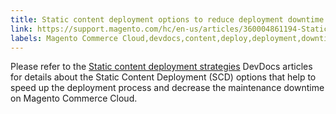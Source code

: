 ```yaml
---
title: Static content deployment options to reduce deployment downtime on Cloud
link: https://support.magento.com/hc/en-us/articles/360004861194-Static-content-deployment-options-to-reduce-deployment-downtime-on-Cloud
labels: Magento Commerce Cloud,devdocs,content,deploy,deployment,downtime,static,ece-tools,how to
---
```


Please refer to the [Static content deployment strategies](https://devdocs.magento.com/guides/v2.3/cloud/deploy/static-content-deployment.html) DevDocs articles for details about the Static Content Deployment (SCD) options that help to speed up the deployment process and decrease the maintenance downtime on Magento Commerce Cloud.

